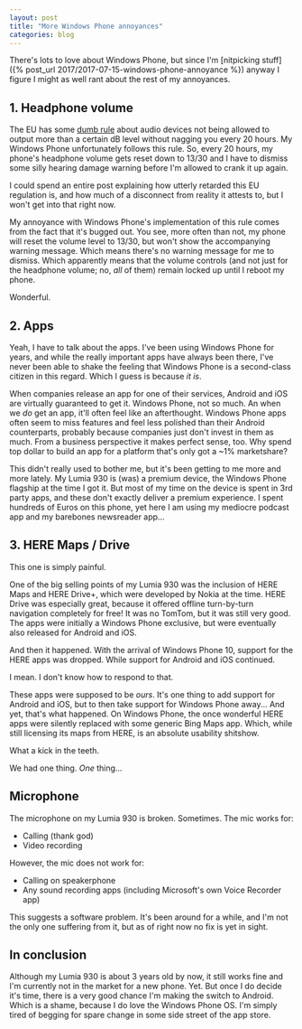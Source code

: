 ```yaml
---
layout: post
title: "More Windows Phone annoyances"
categories: blog
---
```


There's lots to love about Windows Phone, but since I'm [nitpicking stuff]({% post_url 2017/2017-07-15-windows-phone-annoyance %}) anyway I figure I might as well rant about the rest of my annoyances.

## 1\. Headphone volume

The EU has some [dumb rule](http://europa.eu/rapid/press-release_IP-09-1364_en.htm) about audio devices not being allowed to output more than a certain dB level without nagging you every 20 hours. My Windows Phone unfortunately follows this rule. So, every 20 hours, my phone's headphone volume gets reset down to 13/30 and I have to dismiss some silly hearing damage warning before I'm allowed to crank it up again.

I could spend an entire post explaining how utterly retarded this EU regulation is, and how much of a disconnect from reality it attests to, but I won't get into that right now.

My annoyance with Windows Phone's implementation of this rule comes from the fact that it's bugged out. You see, more often than not, my phone will reset the volume level to 13/30, but won't show the accompanying warning message. Which means there's no warning message for me to dismiss. Which apparently means that the volume controls (and not just for the headphone volume; no, _all_ of them) remain locked up until I reboot my phone.

Wonderful.

## 2\. Apps

Yeah, I have to talk about the apps. I've been using Windows Phone for years, and while the really important apps have always been there, I've never been able to shake the feeling that Windows Phone is a second-class citizen in this regard. Which I guess is because _it is_.

When companies release an app for one of their services, Android and iOS are virtually guaranteed to get it. Windows Phone, not so much. An when we _do_ get an app, it'll often feel like an afterthought. Windows Phone apps often seem to miss features and feel less polished than their Android counterparts, probably because companies just don't invest in them as much. From a business perspective it makes perfect sense, too. Why spend top dollar to build an app for a platform that's only got a ~1% marketshare?

This didn't really used to bother me, but it's been getting to me more and more lately. My Lumia 930 is (was) a premium device, the Windows Phone flagship at the time I got it. But most of my time on the device is spent in 3rd party apps, and these don't exactly deliver a premium experience. I spent hundreds of Euros on this phone, yet here I am using my mediocre podcast app and my barebones newsreader app...

## 3\. HERE Maps / Drive

This one is simply painful.

One of the big selling points of my Lumia 930 was the inclusion of HERE Maps and HERE Drive+, which were developed by Nokia at the time. HERE Drive was especially great, because it offered offline turn-by-turn navigation completely for free! It was no TomTom, but it was still very good. The apps were initially a Windows Phone exclusive, but were eventually also released for Android and iOS.

And then it happened. With the arrival of Windows Phone 10, support for the HERE apps was dropped. While support for Android and iOS continued.

I mean. I don't know how to respond to that.

These apps were supposed to be _ours_. It's one thing to add support for Android and iOS, but to then take support for Windows Phone away... And yet, that's what happened. On Windows Phone, the once wonderful HERE apps were silently replaced with some generic Bing Maps app. Which, while still licensing its maps from HERE, is an absolute usability shitshow.

What a kick in the teeth.

We had one thing. _One_ thing...

## Microphone

The microphone on my Lumia 930 is broken. Sometimes. The mic works for:

*   Calling (thank god)
*   Video recording

However, the mic does not work for:

*   Calling on speakerphone
*   Any sound recording apps (including Microsoft's own Voice Recorder app)

This suggests a software problem. It's been around for a while, and I'm not the only one suffering from it, but as of right now no fix is yet in sight.

## In conclusion

Although my Lumia 930 is about 3 years old by now, it still works fine and I'm currently not in the market for a new phone. Yet. But once I do decide it's time, there is a very good chance I'm making the switch to Android. Which is a shame, because I do love the Windows Phone OS. I'm simply tired of begging for spare change in some side street of the app store.
